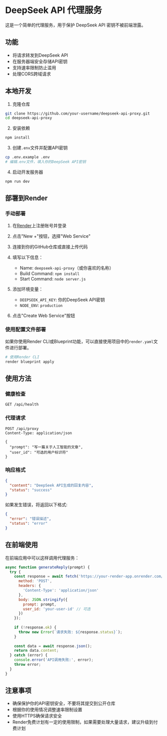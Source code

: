 # DeepSeek API 代理服务

这是一个简单的代理服务，用于保护 DeepSeek API 密钥不被前端泄露。

## 功能

- 将请求转发到DeepSeek API
- 在服务器端安全存储API密钥
- 支持速率限制防止滥用
- 处理CORS跨域请求

## 本地开发

1. 克隆仓库
```bash
git clone https://github.com/your-username/deepseek-api-proxy.git
cd deepseek-api-proxy
```

2. 安装依赖
```bash
npm install
```

3. 创建`.env`文件并配置API密钥
```bash
cp .env.example .env
# 编辑.env文件，填入你的DeepSeek API密钥
```

4. 启动开发服务器
```bash
npm run dev
```

## 部署到Render

### 手动部署

1. 在[Render](https://render.com)上注册账号并登录

2. 点击"New +"按钮，选择"Web Service"

3. 连接到你的GitHub仓库或直接上传代码

4. 填写以下信息：
   - Name: `deepseek-api-proxy`（或你喜欢的名称）
   - Build Command: `npm install`
   - Start Command: `node server.js`

5. 添加环境变量：
   - `DEEPSEEK_API_KEY`: 你的DeepSeek API密钥
   - `NODE_ENV`: `production`

6. 点击"Create Web Service"按钮

### 使用配置文件部署

如果你使用Render CLI或Blueprint功能，可以直接使用项目中的`render.yaml`文件进行部署。

```bash
# 使用Render CLI
render blueprint apply
```

## 使用方法

### 健康检查

```
GET /api/health
```

### 代理请求

```
POST /api/proxy
Content-Type: application/json

{
  "prompt": "写一篇关于人工智能的文章",
  "user_id": "可选的用户标识符"
}
```

### 响应格式

```json
{
  "content": "DeepSeek API生成的回复内容",
  "status": "success"
}
```

如果发生错误，将返回以下格式:

```json
{
  "error": "错误描述",
  "status": "error"
}
```

## 在前端使用

在前端应用中可以这样调用代理服务：

```javascript
async function generateReply(prompt) {
  try {
    const response = await fetch('https://your-render-app.onrender.com/api/proxy', {
      method: 'POST',
      headers: {
        'Content-Type': 'application/json'
      },
      body: JSON.stringify({
        prompt: prompt,
        user_id: 'your-user-id' // 可选
      })
    });
    
    if (!response.ok) {
      throw new Error(`请求失败: ${response.status}`);
    }
    
    const data = await response.json();
    return data.content;
  } catch (error) {
    console.error('API调用失败:', error);
    throw error;
  }
}
```

## 注意事项

- 确保保护你的API密钥安全，不要将其提交到公开仓库
- 根据你的使用情况调整速率限制设置
- 使用HTTPS确保请求安全
- Render免费计划有一定的使用限制，如果需要处理大量请求，建议升级到付费计划 